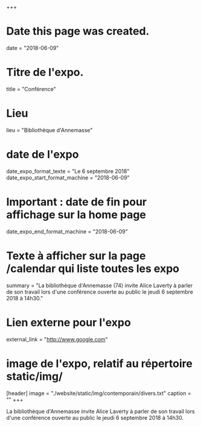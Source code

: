 +++
# Date this page was created.
date = "2018-06-09"
# Titre de l'expo.
title = "Conférence"
# Lieu
lieu = "Bibliothèque d'Annemasse"
# date de l'expo
date_expo_format_texte = "Le 6 septembre 2018"
date_expo_start_format_machine = "2018-06-09"
# Important : date de fin pour affichage sur la home page
date_expo_end_format_machine = "2018-06-09"
# Texte à afficher sur la page /calendar qui liste toutes les expo
summary = "La bibliothèque d'Annemasse (74) invite Alice Laverty à parler de son travail lors d'une conférence ouverte au public le jeudi 6 septembre 2018 à 14h30."
# Lien externe pour l'expo
external_link = "http://www.google.com"
# image de l'expo, relatif au répertoire static/img/
[header]
image = "./website/static/img/contemporain/divers.txt"
caption = ""
+++

La bibliothèque d'Annemasse invite Alice Laverty à parler de son travail lors d'une conférence ouverte au public le jeudi 6 septembre 2018 à 14h30.

